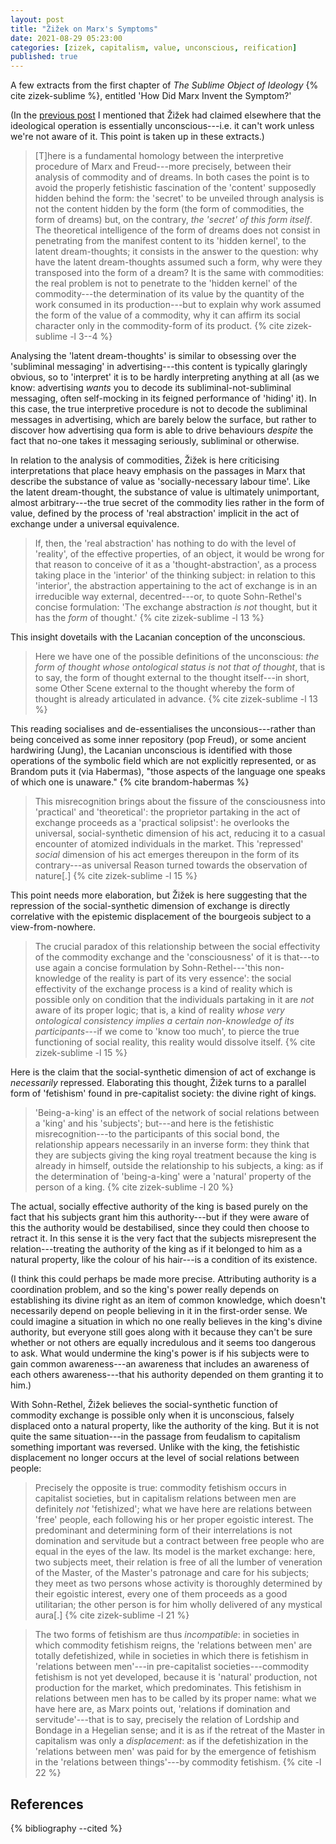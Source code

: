```yaml
---
layout: post
title: "Žižek on Marx's Symptoms"
date: 2021-08-29 05:23:00
categories: [zizek, capitalism, value, unconscious, reification]
published: true
---
```


A few extracts from the first chapter of _The Sublime Object of Ideology_ {% cite zizek-sublime %}, entitled 'How Did Marx Invent the Symptom?'

<!--more-->

(In the [previous post]({{site.baseurl}}/2021/08/23/zizek-poststructuralism.html) I mentioned that Žižek had claimed elsewhere that the ideological operation is essentially unconscious---i.e. it can't work unless we're not aware of it. This point is taken up in these extracts.)


> [T]here is a fundamental homology between the interpretive procedure of Marx and Freud---more precisely, between their analysis of commodity and of dreams. In both cases the point is to avoid the properly fetishistic fascination of the 'content' supposedly hidden behind the form: the 'secret' to be unveiled through analysis is not the content hidden by the form (the form of commodities, the form of dreams) but, on the contrary, _the 'secret' of this form itself_. The theoretical intelligence of the form of dreams does not consist in penetrating from the manifest content to its 'hidden kernel', to the latent dream-thoughts; it consists in the answer to the question: why have the latent dream-thoughts assumed such a form, why were they transposed into the form of a dream? It is the same with commodities: the real problem is not to penetrate to the 'hidden kernel' of the commodity---the determination of its value by the quantity of the work consumed in its production---but to explain why work assumed the form of the value of a commodity, why it can affirm its social character only in the commodity-form of its product. {% cite zizek-sublime -l 3--4 %}

Analysing the 'latent dream-thoughts' is similar to obsessing over the 'subliminal messaging' in advertising---this content is typically glaringly obvious, so to 'interpret' it is to be hardly interpreting anything at all (as we know: advertising _wants_ you to decode its subliminal-not-subliminal messaging, often self-mocking in its feigned performance of 'hiding' it). In this case, the true interpretive procedure is not to decode the subliminal messages in advertising, which are barely below the surface, but rather to discover how advertising qua form is able to drive behaviours _despite_ the fact that no-one takes it messaging seriously, subliminal or otherwise.

In relation to the analysis of commodities, Žižek is here criticising interpretations that place heavy emphasis on the passages in Marx that describe the substance of value as 'socially-necessary labour time'. Like the latent dream-thought, the substance of value is ultimately unimportant, almost arbitrary---the true secret of the commodity lies rather in the form of value, defined by the process of 'real abstraction' implicit in the act of exchange under a universal equivalence.

> If, then, the 'real abstraction' has nothing to do with the level of 'reality', of the effective properties, of an object, it would be wrong for that reason to conceive of it as a 'thought-abstraction', as a process taking place in the 'interior' of the thinking subject: in relation to this 'interior', the abstraction appertaining to the act of exchange is in an irreducible way external, decentred---or, to quote Sohn-Rethel's concise formulation: 'The exchange abstraction _is not_ thought, but it has the _form_ of thought.' {% cite zizek-sublime -l 13 %}

This insight dovetails with the Lacanian conception of the unconscious.

> Here we have one of the possible definitions of the unconscious: _the form of thought whose ontological status is not that of thought_, that is to say, the form of thought external to the thought itself---in short, some Other Scene external to the thought whereby the form of thought is already articulated in advance. {% cite zizek-sublime -l 13 %}

This reading socialises and de-essentialises the unconsious---rather than being conceived as some inner repository (pop Freud), or some ancient hardwiring (Jung), the Lacanian unconscious is identified with those operations of the symbolic field which are not explicitly represented, or as Brandom puts it (via Habermas), "those aspects of the language one speaks of which one is unaware." {% cite brandom-habermas %}

> This misrecognition brings about the fissure of the consciousness into 'practical' and 'theoretical': the proprietor partaking in the act of exchange proceeds as a 'practical solipsist': he overlooks the universal, social-synthetic dimension of his act, reducing it to a casual encounter of atomized individuals in the market. This 'repressed' _social_ dimension of his act emerges thereupon in the form of its contrary---as universal Reason turned towards the observation of nature[.] {% cite zizek-sublime -l 15 %}

This point needs more elaboration, but Žižek is here suggesting that the repression of the social-synthetic dimension of exchange is directly correlative with the epistemic displacement of the bourgeois subject to a view-from-nowhere.

> The crucial paradox of this relationship between the social effectivity of the commodity exchange and the 'consciousness' of it is that---to use again a concise formulation by Sohn-Rethel---'this non-knowledge of the reality is part of its very essence': the social effectivity of the exchange process is a kind of reality which is possible only on condition that the individuals partaking in it are _not_ aware of its proper logic; that is, a kind of reality _whose very ontological consistency implies a certain non-knowledge of its participants_---if we come to 'know too much', to pierce the true functioning of social reality, this reality would dissolve itself. {% cite zizek-sublime -l 15 %}

Here is the claim that the social-synthetic dimension of act of exchange is _necessarily_ repressed. Elaborating this thought, Žižek turns to a parallel form of 'fetishism' found in pre-capitalist society: the divine right of kings.

> 'Being-a-king' is an effect of the network of social relations between a 'king' and his 'subjects'; but---and here is the fetishistic misrecognition---to the participants of this social bond, the relationship appears necessarily in an inverse form: they think that they are subjects giving the king royal treatment because the king is already in himself, outside the relationship to his subjects, a king: as if the determination of 'being-a-king' were a 'natural' property of the person of a king. {% cite zizek-sublime -l 20 %}

The actual, socially effective authority of the king is based purely on the fact that his subjects grant him this authority---but if they were aware of this the authority would be destabilised, since they could then choose to retract it. In this sense it is the very fact that the subjects misrepresent the relation---treating the authority of the king as if it belonged to him as a natural property, like the colour of his hair---is a condition of its existence.

(I think this could perhaps be made more precise. Attributing authority is a coordination problem, and so the king's power really depends on establishing its divine right as an item of common knowledge, which doesn't necessarily depend on people believing in it in the first-order sense. We could imagine a situation in which no one really believes in the king's divine authority, but everyone still goes along with it because they can't be sure whether or not others are equally incredulous and it seems too dangerous to ask. What would undermine the king's power is if his subjects were to gain common awareness---an awareness that includes an awareness of each others awareness---that his authority depended on them granting it to him.)

With Sohn-Rethel, Žižek believes the social-synthetic function of commodity exchange is possible only when it is unconscious, falsely displaced onto a natural property, like the authority of the king. But it is not quite the same situation---in the passage from feudalism to capitalism something important was reversed. Unlike with the king, the fetishistic displacement no longer occurs at the level of social relations between people:

> Precisely the opposite is true: commodity fetishism occurs in capitalist societies, but in capitalism relations between men are definitely _not_ 'fetishized'; what we have here are relations between 'free' people, each following his or her proper egoistic interest. The predominant and determining form of their interrelations is not domination and servitude but a contract between free people who are equal in the eyes of the law. Its model is the market exchange: here, two subjects meet, their relation is free of all the lumber of veneration of the Master, of the Master's patronage and care for his subjects; they meet as two persons whose activity is thoroughly determined by their egoistic interest, every one of them proceeds as a good utilitarian; the other person is for him wholly delivered of any mystical aura[.] {% cite zizek-sublime -l 21 %}

> The two forms of fetishism are thus _incompatible_: in societies in which commodity fetishism reigns, the 'relations between men' are totally defetishized, while in societies in which there is fetishism in 'relations between men'---in pre-capitalist societies---commodity fetishism is not yet developed, because it is 'natural' production, not production for the market, which predominates. This fetishism in relations between men has to be called by its proper name: what we have here are, as Marx points out, 'relations if domination and servitude'---that is to say, precisely the relation of Lordship and Bondage in a Hegelian sense; and it is as if the retreat of the Master in capitalism was only a _displacement_: as if the defetishization in the 'relations between men' was paid for by the emergence of fetishism in the 'relations between things'---by commodity fetishism. {% cite -l 22 %}







## References
{% bibliography --cited %}

